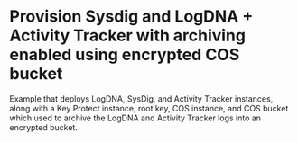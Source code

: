 # Provision Sysdig and LogDNA + Activity Tracker with archiving enabled using encrypted COS bucket

Example that deploys LogDNA, SysDig, and Activity Tracker instances, along with a Key Protect instance, root key, COS
instance, and COS bucket which used to archive the LogDNA and Activity Tracker logs into an encrypted bucket.
